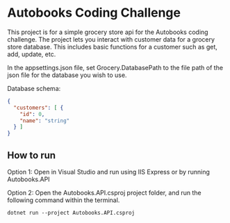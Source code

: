 # Autobooks Coding Challenge
This project is for a simple grocery store api for the Autobooks coding challenge. 
The project lets you interact with customer data for a grocery store database.
This includes basic functions for a customer such as get, add, update, etc.

In the appsettings.json file, set Grocery.DatabasePath to the file path of the json file for the database you wish to use.

Database schema:
```json 
{
  "customers": [ {
    "id": 0,
    "name": "string"
  } ]
}
```

## How to run
Option 1: Open in Visual Studio and run using IIS Express or by running Autobooks.API

Option 2: Open the Autobooks.API.csproj project folder, and run the following command within the terminal.

`dotnet run --project Autobooks.API.csproj`
